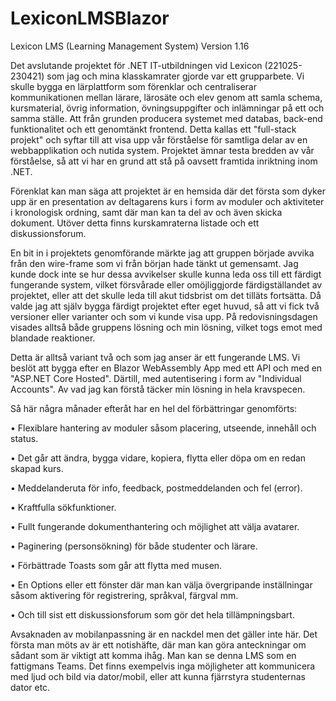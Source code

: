 # LexiconLMSBlazor
Lexicon LMS (Learning Management System)
Version 1.16

Det avslutande projektet för .NET IT-utbildningen vid Lexicon (221025-230421) som jag och mina klasskamrater gjorde var ett grupparbete. Vi skulle bygga en lärplattform som förenklar och centraliserar kommunikationen mellan lärare, lärosäte och elev genom att samla schema, kursmaterial, övrig information, övningsuppgifter och inlämningar på ett och samma ställe. Att från grunden producera systemet med databas, back-end funktionalitet och ett genomtänkt frontend. Detta kallas ett "full-stack projekt" och syftar till att visa upp vår förståelse för samtliga delar av en webbapplikation och nutida system. Projektet ämnar testa bredden av vår förståelse, så att vi har en grund att stå på oavsett framtida inriktning inom .NET.

Förenklat kan man säga att projektet är en hemsida där det första som dyker upp är en presentation av deltagarens kurs i form av moduler och aktiviteter i kronologisk ordning, samt där man kan ta del av och även skicka dokument. Utöver detta finns kurskamraterna listade och ett diskussionsforum.

En bit in i projektets genomförande märkte jag att gruppen började avvika från den wire-frame som vi från början hade tänkt ut gemensamt. Jag kunde dock inte se hur dessa avvikelser skulle kunna leda oss till ett färdigt fungerande system, vilket försvårade eller omöjliggjorde färdigställandet av projektet, eller att det skulle leda till akut tidsbrist om det tilläts fortsätta. Då valde jag att själv bygga färdigt projektet efter eget huvud, så att vi fick två versioner eller varianter och som vi kunde visa upp. På redovisningsdagen visades alltså både gruppens lösning och min lösning, vilket togs emot med blandade reaktioner.

Detta är alltså variant två och som jag anser är ett fungerande LMS. Vi beslöt att bygga efter en Blazor WebAssembly App med ett API och med en "ASP.NET Core Hosted". Därtill, med autentisering i form av "Individual Accounts". Av vad jag kan förstå täcker min lösning in hela kravspecen.

Så här några månader efteråt har en hel del förbättringar genomförts:

•	Flexiblare hantering av moduler såsom placering, utseende, innehåll och status.

•	Det går att ändra, bygga vidare, kopiera, flytta eller döpa om en redan skapad kurs. 

•	Meddelanderuta för info, feedback, postmeddelanden och fel (error).

•	Kraftfulla sökfunktioner.

•	Fullt fungerande dokumenthantering och möjlighet att välja avatarer.

•	Paginering (personsökning) för både studenter och lärare.

•	Förbättrade Toasts som går att flytta med musen.

•	En Options eller ett fönster där man kan välja övergripande inställningar såsom aktivering för registrering, språkval, färgval mm.

•	Och till sist ett diskussionsforum som gör det hela tillämpningsbart.

Avsaknaden av mobilanpassning är en nackdel men det gäller inte här. Det första man möts av är ett notishäfte, där man kan göra anteckningar om sådant som är viktigt att komma ihåg. Man kan se denna LMS som en fattigmans Teams. Det finns exempelvis inga möjligheter att kommunicera med ljud och bild via dator/mobil, eller att kunna fjärrstyra studenternas dator etc.
